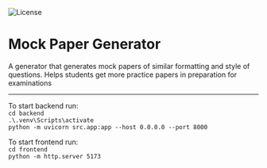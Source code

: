![License](https://img.shields.io/badge/license-Proprietary-red.svg)


# Mock Paper Generator
A generator that generates mock papers of similar formatting and style of questions. Helps students get more practice papers in preparation for examinations

<hr>


To start backend run: <br>
`cd backend` <br>
`.\.venv\Scripts\activate` <br>
`python -m uvicorn src.app:app --host 0.0.0.0 --port 8000`

To start frontend run: <br>
`cd frontend`<br>
`python -m http.server 5173`